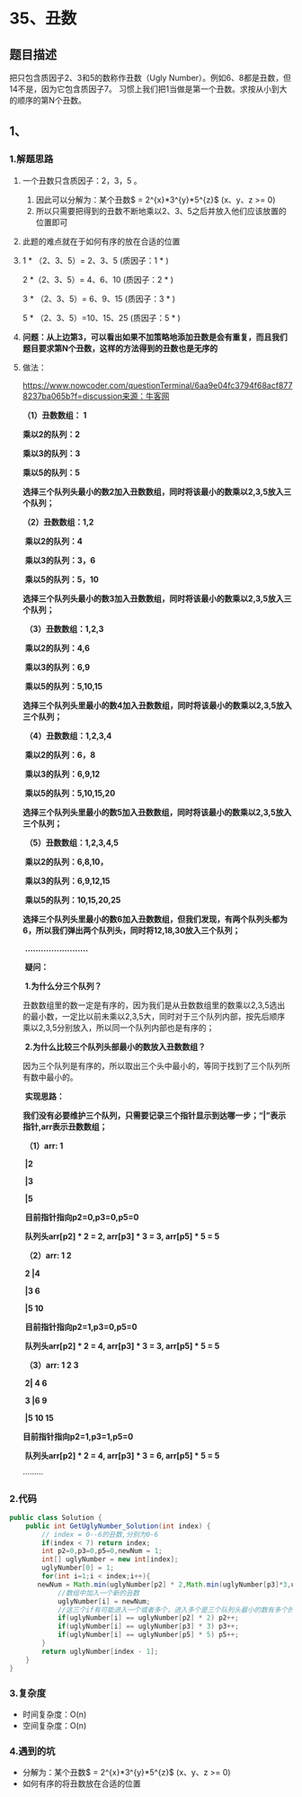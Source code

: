 # 35、丑数

## 题目描述

把只包含质因子2、3和5的数称作丑数（Ugly Number）。例如6、8都是丑数，但14不是，因为它包含质因子7。 习惯上我们把1当做是第一个丑数。求按从小到大的顺序的第N个丑数。

## 1、

### 1.解题思路

1. 一个丑数只含质因子：2，3，5 。

   1. 因此可以分解为：某个丑数$ = 2^{x}*3^{y}*5^{z}$ (x、y、z >= 0)
   2. 所以只需要把得到的丑数不断地乘以2、3、5之后并放入他们应该放置的位置即可

2. 此题的难点就在于如何有序的放在合适的位置

3. 1 * （2、3、5）= 2、3、5     (质因子：1 * )

   2 *（2、3、5）= 4、6、10    (质因子：2 * )

   3 * （2、3、5）= 6、9、15    (质因子：3 * )

   5 * （2、3、5）=10、15、25   (质因子：5 * )

4. **问题：从上边第3，可以看出如果不加策略地添加丑数是会有重复，而且我们题目要求第N个丑数，这样的方法得到的丑数也是无序的**

5. 做法：

   https://www.nowcoder.com/questionTerminal/6aa9e04fc3794f68acf8778237ba065b?f=discussion来源：牛客网

      **（1）丑数数组： 1**  

      **乘以2的队列：2**  

      **乘以3的队列：3**  

      **乘以5的队列：5**  

      **选择三个队列头最小的数2加入丑数数组，同时将该最小的数乘以****2,3,5****放入三个队列；**  

      **（2）丑数数组：1,2**  

   ​    **乘以2的队列：4**   

   ​    **乘以3的队列：3，6**   

   ​    **乘以5的队列：5，10**   

   ​    **选择三个队列头最小的数3加入丑数数组，同时将该最小的数乘以****2,3,5****放入三个队列；**   

   ​    **（3）丑数数组：1,2,3**   

   ​    **乘以2的队列：4,6**   

   ​    **乘以3的队列：6,9**   

   ​    **乘以5的队列：5,10,15**   

   ​    **选择三个队列头里最小的数4加入丑数数组，同时将该最小的数乘以****2,3,5****放入三个队列；**   

   ​    **（4）丑数数组：1,2,3,4**   

   ​    **乘以2的队列：6，8**   

   ​    **乘以3的队列：6,9,12**   

   ​    **乘以5的队列：5,10,15,20**   

   ​    **选择三个队列头里最小的数5加入丑数数组，同时将该最小的数乘以****2,3,5****放入三个队列；**   

   ​    **（5）丑数数组：1,2,3,4,5**   

   ​    **乘以2的队列：6,8,10，**   

   ​    **乘以3的队列：6,9,12,15**   

   ​    **乘以5的队列：10,15,20,25**   

   ​    **选择三个队列头里最小的数6加入丑数数组，但我们发现，有两个队列头都为6，所以我们弹出两个队列头，同时将12,18,30放入三个队列；**   

   ​    **……………………**   

   ​    **疑问：**   

   ​    **1.为什么分三个队列？**   

   ​    丑数数组里的数一定是有序的，因为我们是从丑数数组里的数乘以2,3,5选出的最小数，一定比以前未乘以2,3,5大，同时对于三个队列内部，按先后顺序乘以2,3,5分别放入，所以同一个队列内部也是有序的；   

   ​    **2.为什么比较三个队列头部最小的数放入丑数数组？**   

   ​    因为三个队列是有序的，所以取出三个头中最小的，等同于找到了三个队列所有数中最小的。   

   ​    **实现思路：**   

   ​      **我们没有必要维护三个队列，只需要记录三个指针显示到达哪一步；“|”表示指针,arr表示丑数数组；**   

   ​    **（1）arr: 1**   

   ​    **|2**   

   ​    **|3**   

   ​    **|5**   

   ​    **目前指针指向p2=0,p3=0,p5=0**

   ​    **队列头arr[p2] \* 2 = 2,  arr[p3] \* 3 = 3,  arr[p5] \* 5 = 5**   

   ​    **（2）arr:  1 2**   

   ​    **2 |4**   

   ​    **|3 6**   

   ​    **|5 10**   

   ​    **目前指针指向p2=1,p3=0,p5=0**   

   ​	**队列头arr[p2] \* 2 = 4,  arr[p3] \* 3 = 3, arr[p5] \* 5 = 5**

   ​    **（3）arr:  1 2 3**   

   ​    **2| 4 6**   

   ​    **3 |6 9**    

   ​    **|5 10 15**   

      **目前指针指向p2=1,p3=1,p5=0**

   ​	**队列头arr[p2] \* 2 = 4,  arr[p3] \* 3 = 6, arr[p5] \* 5 = 5**

   ·········

### 2.代码

```java
public class Solution {
    public int GetUglyNumber_Solution(int index) {
        // index = 0--6的丑数,分别为0-6
        if(index < 7) return index;
        int p2=0,p3=0,p5=0,newNum = 1;
        int[] uglyNumber = new int[index];
        uglyNumber[0] = 1;
        for(int i=1;i < index;i++){
       newNum = Math.min(uglyNumber[p2] * 2,Math.min(uglyNumber[p3]*3,uglyNumber[p5]* 5))
            //数组中加入一个新的丑数
            uglyNumber[i] = newNum;
            //这三个if有可能进入一个或者多个，进入多个是三个队列头最小的数有多个的情况
            if(uglyNumber[i] == uglyNumber[p2] * 2) p2++;
            if(uglyNumber[i] == uglyNumber[p3] * 3) p3++;
            if(uglyNumber[i] == uglyNumber[p5] * 5) p5++;
        }
        return uglyNumber[index - 1];
    }
}
```

### 3.复杂度

- 时间复杂度：O(n)
- 空间复杂度：O(n)

### 4.遇到的坑

- 分解为：某个丑数$ = 2^{x}*3^{y}*5^{z}$ (x、y、z >= 0)
- 如何有序的将丑数放在合适的位置